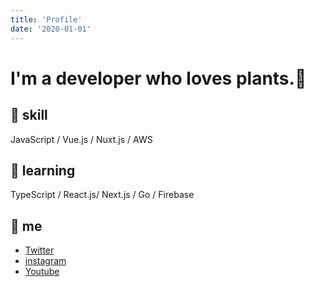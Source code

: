 ```yaml
---
title: 'Profile'
date: '2020-01-01'
---
```


# I'm a developer who loves plants.🌱

## 🔨 skill

JavaScript / Vue.js / Nuxt.js / AWS

## 📝 learning

TypeScript / React.js/ Next.js / Go / Firebase

## 🌵 me

- [Twitter](https://twitter.com/yoriblog)
- [instagram](https://www.instagram.com/tillandsia_yori/?hl=ja)
- [Youtube](https://www.youtube.com/channel/UCHZAZBI4LttDtULLNzaspsg)
